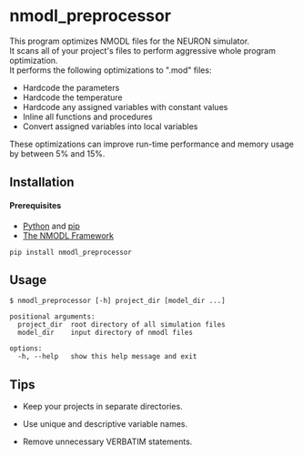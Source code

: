 # nmodl_preprocessor

This program optimizes NMODL files for the NEURON simulator.  
It scans all of your project's files to perform aggressive whole program optimization.  
It performs the following optimizations to ".mod" files:  
* Hardcode the parameters
* Hardcode the temperature
* Hardcode any assigned variables with constant values
* Inline all functions and procedures
* Convert assigned variables into local variables

These optimizations can improve run-time performance and memory usage by between
5% and 15%.

## Installation

#### Prerequisites
* [Python](https://www.python.org/) and [pip](https://pip.pypa.io/en/stable/)
* [The NMODL Framework](https://bluebrain.github.io/nmodl/html/index.html)

```
pip install nmodl_preprocessor
```

## Usage
```
$ nmodl_preprocessor [-h] project_dir [model_dir ...]

positional arguments:
  project_dir  root directory of all simulation files
  model_dir    input directory of nmodl files

options:
  -h, --help   show this help message and exit

```

## Tips

* Keep your projects in separate directories.  

* Use unique and descriptive variable names.  

* Remove unnecessary VERBATIM statements.  

